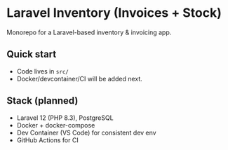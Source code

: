 # Laravel Inventory (Invoices + Stock)

Monorepo for a Laravel-based inventory & invoicing app.

## Quick start

- Code lives in `src/`
- Docker/devcontainer/CI will be added next.

## Stack (planned)

- Laravel 12 (PHP 8.3), PostgreSQL
- Docker + docker-compose
- Dev Container (VS Code) for consistent dev env
- GitHub Actions for CI
